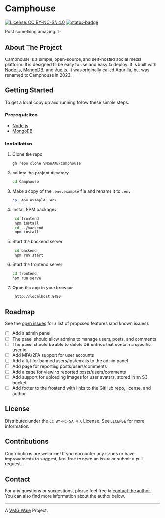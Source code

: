 # Camphouse

[![License: CC BY-NC-SA 4.0][license-shield]][license-url]
[![status-badge](https://woodpecker.vahngomes.dev/api/badges/VMGWARE/Camphouse/status.svg)](https://woodpecker.vahngomes.dev/VMGWARE/Camphouse)

Post something amazing. ✨

## About The Project

Camphouse is a simple, open-source, and self-hosted social media platform. It is designed to be easy to use and easy to deploy. It is built with [Node.js](https://nodejs.org/en/), [MongoDB](https://www.mongodb.com/), and [Vue.js](https://vuejs.org/). It was originally called Aqurilla, but was renamed to Camphouse in 2023.

## Getting Started

To get a local copy up and running follow these simple steps.

### Prerequisites

- [Node.js](https://nodejs.org/en/)
- [MongoDB](https://www.mongodb.com/)

### Installation

1. Clone the repo

   ```sh
   gh repo clone VMGWARE/Camphouse
   ```

2. cd into the project directory

   ```sh
   cd Camphouse
   ```

3. Make a copy of the `.env.example` file and rename it to `.env`

   ```sh
   cp .env.example .env
   ```

4. Install NPM packages

   ```sh
    cd frontend
    npm install
    cd ../backend
    npm install
   ```

5. Start the backend server

   ```sh
    cd backend
    npm run start
   ```

6. Start the frontend server

   ```sh
   cd frontend
   npm run serve
   ```

7. Open the app in your browser

   ```sh
    http://localhost:8080
   ```

## Roadmap

See the [open issues](https://github.com/VMGWARE/Camphouse/issues) for a list of proposed features (and known issues).

- [ ] Add a admin panel
- [ ] The panel should allow admins to manage users, posts, and comments
- [ ] The panel should be able to delete DB entries that contain a specific user id
- [ ] Add MFA/2FA support for user accounts
- [ ] Add a list for banned users/ips/emails to the admin panel
- [ ] Add page for reporting posts/users/comments
- [ ] Add a page for viewing reported posts/users/comments
- [ ] Add support for uploading images for user avatars, stored in an S3 bucket
- [ ] Add footer to the frontend with links to the GitHub repo, license, and author

## License

Distributed under the `CC BY-NC-SA 4.0` License. See `LICENSE` for more information.

## Contributions

Contributions are welcome! If you encounter any issues or have improvements to suggest, feel free to open an issue or submit a pull request.

## Contact

For any questions or suggestions, please feel free to [contact the author](mailto:developers@vmgware.dev). You can also find more information about the author below.

---

A [VMG Ware](https://github.com/VMGWARE) Project.

[license-shield]: https://img.shields.io/badge/License-CC_BY--NC--SA_4.0-lightgrey.svg
[license-url]: https://creativecommons.org/licenses/by-nc-sa/4.0/
